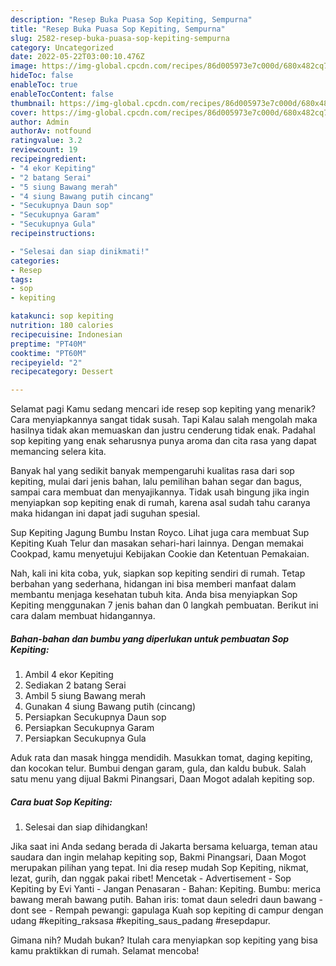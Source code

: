 ```yaml
---
description: "Resep Buka Puasa Sop Kepiting, Sempurna"
title: "Resep Buka Puasa Sop Kepiting, Sempurna"
slug: 2582-resep-buka-puasa-sop-kepiting-sempurna
category: Uncategorized
date: 2022-05-22T03:00:10.476Z
image: https://img-global.cpcdn.com/recipes/86d005973e7c000d/680x482cq70/sop-kepiting-foto-resep-utama.jpg
hideToc: false
enableToc: true
enableTocContent: false
thumbnail: https://img-global.cpcdn.com/recipes/86d005973e7c000d/680x482cq70/sop-kepiting-foto-resep-utama.jpg
cover: https://img-global.cpcdn.com/recipes/86d005973e7c000d/680x482cq70/sop-kepiting-foto-resep-utama.jpg
author: Admin
authorAv: notfound
ratingvalue: 3.2
reviewcount: 19
recipeingredient:
- "4 ekor Kepiting"
- "2 batang Serai"
- "5 siung Bawang merah"
- "4 siung Bawang putih cincang"
- "Secukupnya Daun sop"
- "Secukupnya Garam"
- "Secukupnya Gula"
recipeinstructions:

- "Selesai dan siap dinikmati!"
categories:
- Resep
tags:
- sop
- kepiting

katakunci: sop kepiting 
nutrition: 180 calories
recipecuisine: Indonesian
preptime: "PT40M"
cooktime: "PT60M"
recipeyield: "2"
recipecategory: Dessert

---
```



Selamat pagi Kamu sedang mencari ide resep sop kepiting yang menarik? Cara menyiapkannya sangat tidak susah. Tapi Kalau salah mengolah maka hasilnya tidak akan memuaskan dan justru cenderung tidak enak. Padahal sop kepiting yang enak seharusnya punya aroma dan cita rasa yang dapat memancing selera kita.


Banyak hal yang sedikit banyak mempengaruhi kualitas rasa dari sop kepiting, mulai dari jenis bahan, lalu pemilihan bahan segar dan bagus, sampai cara membuat dan menyajikannya. Tidak usah bingung jika ingin menyiapkan sop kepiting enak di rumah, karena asal sudah tahu caranya maka hidangan ini dapat jadi suguhan spesial.

Sup Kepiting Jagung Bumbu Instan Royco. Lihat juga cara membuat Sup Kepiting Kuah Telur dan masakan sehari-hari lainnya. Dengan memakai Cookpad, kamu menyetujui Kebijakan Cookie dan Ketentuan Pemakaian.


Nah, kali ini kita coba, yuk, siapkan sop kepiting sendiri di rumah. Tetap berbahan yang sederhana, hidangan ini bisa memberi manfaat dalam membantu menjaga kesehatan tubuh kita. Anda bisa menyiapkan Sop Kepiting menggunakan 7 jenis bahan dan 0 langkah pembuatan. Berikut ini cara dalam membuat hidangannya.

<!--inarticleads1-->

##### Bahan-bahan dan bumbu yang diperlukan untuk pembuatan Sop Kepiting:

1. Ambil 4 ekor Kepiting
1. Sediakan 2 batang Serai
1. Ambil 5 siung Bawang merah
1. Gunakan 4 siung Bawang putih (cincang)
1. Persiapkan Secukupnya Daun sop
1. Persiapkan Secukupnya Garam
1. Persiapkan Secukupnya Gula


Aduk rata dan masak hingga mendidih. Masukkan tomat, daging kepiting, dan kocokan telur. Bumbui dengan garam, gula, dan kaldu bubuk. Salah satu menu yang dijual Bakmi Pinangsari, Daan Mogot adalah kepiting sop. 

<!--inarticleads2-->

##### Cara buat Sop Kepiting:


1. Selesai dan siap dihidangkan!

Jika saat ini Anda sedang berada di Jakarta bersama keluarga, teman atau saudara dan ingin melahap kepiting sop, Bakmi Pinangsari, Daan Mogot merupakan pilihan yang tepat. Ini dia resep mudah Sop Kepiting, nikmat, lezat, gurih, dan nggak pakai ribet! Mencetak - Advertisement - Sop Kepiting by Evi Yanti - Jangan Penasaran - Bahan: Kepiting. Bumbu: merica bawang merah bawang putih. Bahan iris: tomat daun seledri daun bawang - dont see - Rempah pewangi: gapulaga Kuah sop kepiting di campur dengan udang #kepiting_raksasa #kepiting_saus_padang #resepdapur. 

Gimana nih? Mudah bukan? Itulah cara menyiapkan sop kepiting yang bisa kamu praktikkan di rumah. Selamat mencoba!
